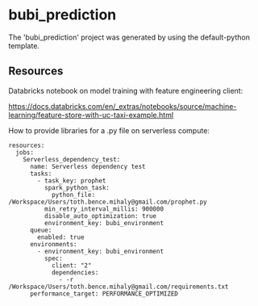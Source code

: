 # bubi_prediction

The 'bubi_prediction' project was generated by using the default-python template.

## Resources

Databricks notebook on model training with feature engineering client:

<https://docs.databricks.com/en/_extras/notebooks/source/machine-learning/feature-store-with-uc-taxi-example.html>

How to provide libraries for a .py file on serverless compute:

```[yaml]
resources:
  jobs:
    Serverless_dependency_test:
      name: Serverless dependency test
      tasks:
        - task_key: prophet
          spark_python_task:
            python_file: /Workspace/Users/toth.bence.mihaly@gmail.com/prophet.py
          min_retry_interval_millis: 900000
          disable_auto_optimization: true
          environment_key: bubi_environment
      queue:
        enabled: true
      environments:
        - environment_key: bubi_environment
          spec:
            client: "2"
            dependencies:
              - -r /Workspace/Users/toth.bence.mihaly@gmail.com/requirements.txt
      performance_target: PERFORMANCE_OPTIMIZED
```
